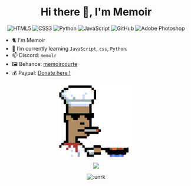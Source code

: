 <h1 align="center">Hi there 👋, I'm Memoir</h1>

<div align="center">
  
![HTML5](https://img.shields.io/badge/html5-%23E34F26.svg?style=for-the-badge&logo=html5&logoColor=white) ![CSS3](https://img.shields.io/badge/css3-%231572B6.svg?style=for-the-badge&logo=css3&logoColor=white) ![Python](https://img.shields.io/badge/python-3670A0?style=for-the-badge&logo=python&logoColor=ffdd54) ![JavaScript](https://img.shields.io/badge/javascript-%23323330.svg?style=for-the-badge&logo=javascript&logoColor=%23F7DF1E) ![GitHub](https://img.shields.io/badge/github-%23121011.svg?style=for-the-badge&logo=github&logoColor=white) ![Adobe Photoshop](https://img.shields.io/badge/adobe%20photoshop-%2331A8FF.svg?style=for-the-badge&logo=adobe%20photoshop&logoColor=white)

</div>


- 🐈 I'm Memoir
- 🌱 I’m currently learning `JavaScript`, `css`, `Python`.
- 📫 Discord: `memolr` 
- 🖼️ Behance: [memoircourte](https://behance.net/memoircourte/)
- 💰 Paypal: [Donate here !](https://paypal.me/cliniqueveterinaire) 


<p align="center"><img align="center" src="/images/cooking.gif"></p>

<p align="center"><img align="center" src="https://github-readme-stats.vercel.app/api?username=unrk"></p>
<div align="center">

![:unrk](https://count.getloli.com/@:unrk?theme=booru-lewd)

</div>
